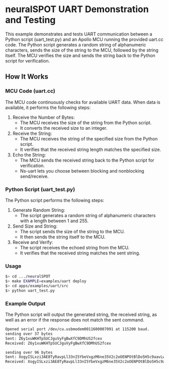 # neuralSPOT UART Demonstration and Testing
This example demonstrates and tests UART communication between a Python script (uart_test.py) and an Apollo MCU running the provided uart.cc code. The Python script generates a random string of alphanumeric characters, sends the size of the string to the MCU, followed by the string itself. The MCU verifies the size and sends the string back to the Python script for verification.


## How It Works

### MCU Code (uart.cc)
The MCU code continuously checks for available UART data. When data is available, it performs the following steps:

1. Receive the Number of Bytes:
    - The MCU receives the size of the string from the Python script.
    - It converts the received size to an integer.
2. Receive the String:
    - The MCU receives the string of the specified size from the Python script.
    - It verifies that the received string length matches the specified size.
3. Echo the String:
    - The MCU sends the received string back to the Python script for verification.
    - Ns-uart lets you choose between blocking and nonblocking send/receive.

### Python Script (uart_test.py)
The Python script performs the following steps:

1. Generate Random String:
    - The script generates a random string of alphanumeric characters with a length between 1 and 255.
2. Send Size and String:
    - The script sends the size of the string to the MCU.
    - It then sends the string itself to the MCU.
3. Receive and Verify:
    - The script receives the echoed string from the MCU.
    - It verifies that the received string matches the sent string.

### Usage

```bash
$> cd .../neuralSPOT
$> make EXAMPLE=examples/uart deploy
$> cd apps/examples/uart/src
$> python uart_test.py
```

### Example Output
The Python script will output the generated string, the received string, as well as an error if the response does not match the sent command.
```bash
Opened serial port /dev/cu.usbmodem0011600007091 at 115200 baud.
sending over 37 bytes
Sent: Z6y1xuWKHTpSUCJguVyFgBwXfC9DMhUS2fcex
Received: Z6y1xuWKHTpSUCJguVyFgBwXfC9DMhUS2fcex

sending over 96 bytes
Sent: XogyISLxzi3AE8TyRavpLl33nI5YbeVxgzM6ne35V2c2oOENPOtBlDo5H5c9aavLw3KDTk3QPiEFhxXtt3ghTOpFvipxT4rW
Received: XogyISLxzi3AE8TyRavpLl33nI5YbeVxgzM6ne35V2c2oOENPOtBlDo5H5c9aavLw3KDTk3QPiEFhxXtt3ghTOpFvipxT4rW
```